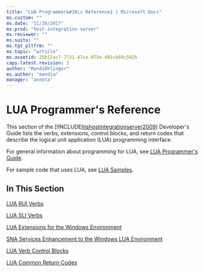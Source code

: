 ```yaml
---
title: "LUA Programmer&#39;s Reference2 | Microsoft Docs"
ms.custom: ""
ms.date: "11/30/2017"
ms.prod: "host-integration-server"
ms.reviewer: ""
ms.suite: ""
ms.tgt_pltfrm: ""
ms.topic: "article"
ms.assetid: 25b12ac7-7721-47ce-875e-d91cb69c5925
caps.latest.revision: 3
author: "MandiOhlinger"
ms.author: "mandia"
manager: "anneta"
---
```

# LUA Programmer&#39;s Reference
This section of the [!INCLUDE[hishostintegrationserver2009](../includes/hishostintegrationserver2009-md.md)] Developer's Guide lists the verbs, extensions, control blocks, and return codes that describe the logical unit application (LUA) programming interface.  
  
 For general information about programming for LUA, see [LUA Programmer's Guide](../HIS2010/lua-programmer-s-guide2.md).  
  
 For sample code that uses LUA, see [LUA Samples](../HIS2010/lua-samples.md).  
  
## In This Section  
 [LUA RUI Verbs](../core/lua-rui-verbs2.md)  
  
 [LUA SLI Verbs](../core/lua-sli-verbs2.md)  
  
 [LUA Extensions for the Windows Environment](../core/lua-extensions-for-the-windows-environment2.md)  
  
 [SNA Services Enhancement to the Windows LUA Environment](../core/sna-services-enhancement-to-the-windows-lua-environment2.md)  
  
 [LUA Verb Control Blocks](../core/lua-verb-control-blocks2.md)  
  
 [LUA Common Return Codes](../core/lua-common-return-codes1.md)